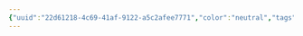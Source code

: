 ```yaml
---
{"uuid":"22d61218-4c69-41af-9122-a5c2afee7771","color":"neutral","tags":[],"embeds":[],"links":[]}
---
```

